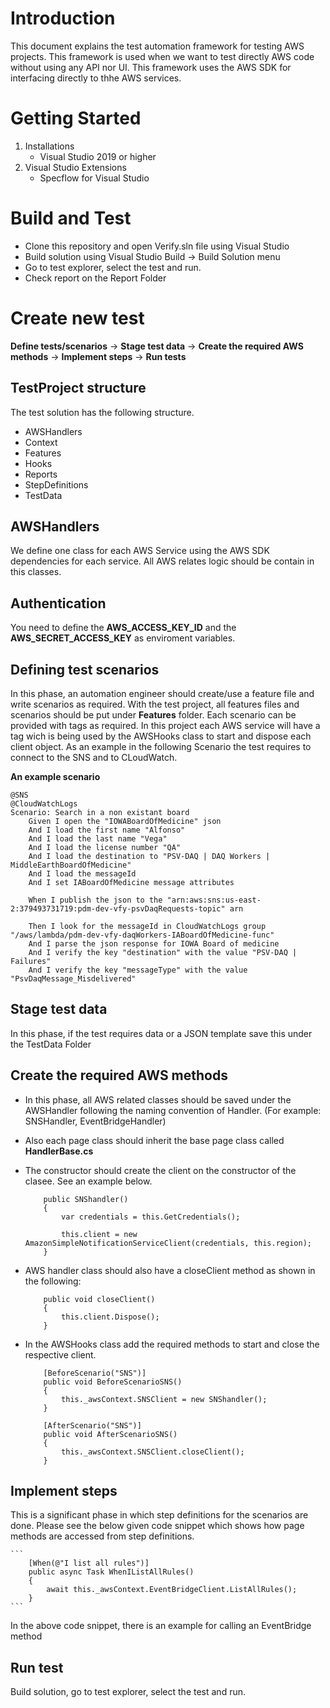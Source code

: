 # Introduction 
This document explains the test automation framework for testing AWS projects. This framework is used when we want to test directly AWS code without using any API nor UI. This framework uses the AWS SDK for interfacing directly to thhe AWS services.

# Getting Started
1.	Installations 
    - Visual Studio 2019 or higher
2.	Visual Studio Extensions
    - Specflow for Visual Studio

# Build and Test
- Clone this repository and open Verify.sln file using Visual Studio
- Build solution using Visual Studio Build -> Build Solution menu
- Go to test explorer, select the test and run.
- Check report on the Report Folder

# Create new test
**Define tests/scenarios** -> **Stage test data** -> **Create the required AWS methods** -> **Implement steps** -> **Run tests**

## TestProject structure
The test solution has the following structure.
- AWSHandlers
- Context
- Features
- Hooks
- Reports
- StepDefinitions
- TestData
## AWSHandlers
We define one class for each AWS Service using the AWS SDK dependencies for each service. All AWS relates logic should be contain in this classes.

## Authentication
You need to define the **AWS_ACCESS_KEY_ID** and the **AWS_SECRET_ACCESS_KEY** as enviroment variables.

## Defining test scenarios
In this phase, an automation engineer should create/use a feature file and write scenarios as required. With the test project, all features files and scenarios should be put under **Features** folder.
Each scenario can be provided with tags as required. In this project each AWS service will have a tag wich is being used by the AWSHooks class to start and dispose each client object. As an example in the following Scenario the test requires to connect to the SNS and to CLoudWatch. 

**An example scenario**
```
@SNS
@CloudWatchLogs
Scenario: Search in a non existant board
	Given I open the "IOWABoardOfMedicine" json
	And I load the first name "Alfonso"
	And I load the last name "Vega"
	And I load the license number "QA"
	And I load the destination to "PSV-DAQ | DAQ Workers | MiddleEarthBoardOfMedicine"
	And I load the messageId
	And I set IABoardOfMedicine message attributes

	When I publish the json to the "arn:aws:sns:us-east-2:379493731719:pdm-dev-vfy-psvDaqRequests-topic" arn

	Then I look for the messageId in CloudWatchLogs group "/aws/lambda/pdm-dev-vfy-daqWorkers-IABoardOfMedicine-func"
	And I parse the json response for IOWA Board of medicine
	And I verify the key "destination" with the value "PSV-DAQ | Failures"
	And I verify the key "messageType" with the value "PsvDaqMessage_Misdelivered"
```

## Stage test data
In this phase, if the test requires data or a JSON template save this under the TestData Folder

## Create the required AWS methods
- In this phase, all AWS related classes should be saved under the AWSHandler following the naming convention of <AWSName>Handler. (For example: SNSHandler, EventBridgeHandler)
- Also each page class should inherit the base page class called **HandlerBase.cs**
- The constructor should create the client on the constructor of the clasee. See an example below.
    
    ```
        public SNShandler()
        {
            var credentials = this.GetCredentials();

            this.client = new AmazonSimpleNotificationServiceClient(credentials, this.region);
        }
    ```
- AWS handler class should also have a closeClient method as shown in the following:
    
    ```
        public void closeClient()
        {
            this.client.Dispose();
        }
    ```
- In the AWSHooks class add the required methods to start and close the respective client.
    ```
        [BeforeScenario("SNS")]
        public void BeforeScenarioSNS()
        {
            this._awsContext.SNSClient = new SNShandler();
        }

        [AfterScenario("SNS")]
        public void AfterScenarioSNS()
        {
            this._awsContext.SNSClient.closeClient();
        }
    ```

## Implement steps
This is a significant phase in which step definitions for the scenarios are done. Please see the below given code snippet which shows how page methods are accessed from step definitions.

    ```
        [When(@"I list all rules")]
        public async Task WhenIListAllRules()
        {
            await this._awsContext.EventBridgeClient.ListAllRules();
        }
    ```
In the above code snippet, there is an example for calling an EventBridge method

## Run test
Build solution, go to test explorer, select the test and run.
